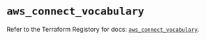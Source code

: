 # `aws_connect_vocabulary`

Refer to the Terraform Registory for docs: [`aws_connect_vocabulary`](https://registry.terraform.io/providers/hashicorp/aws/5.30.0/docs/resources/connect_vocabulary).
